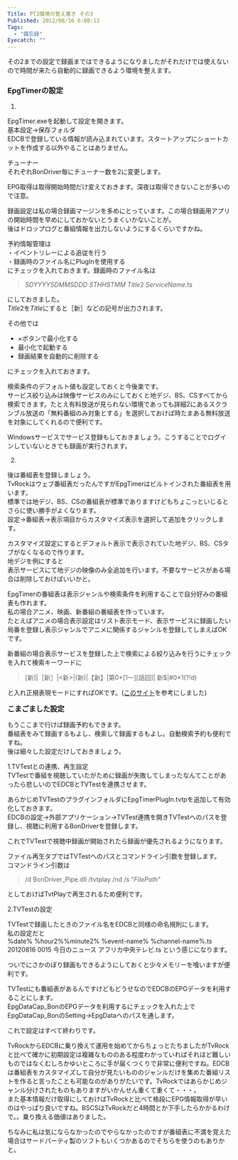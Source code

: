 ```yaml
---
Title: PT3環境の覚え書き その3
Published: 2012/08/16 6:08:11
Tags:
  - "備忘録"
Eyecatch: ""
---
```

その2までの設定で録画まではできるようになりましたがそれだけでは使えないので時間が来たら自動的に録画できるよう環境を整えます。


### EpgTimerの設定

1.      
EpgTimer.exeを起動して設定を開きます。       
基本設定→保存フォルダ       
EDCBで登録している情報が読み込まれています。スタートアップにショートカットを作成する以外やることはありません。

チューナー      
それぞれBonDriver毎にチューナー数を2に変更します。       

EPG取得は取得開始時間だけ変えておきます。深夜は取得できないことが多いので注意。

録画設定は私の場合録画マージンを多めにとっています。この場合録画用アプリの開始時間を早めにしておかないとうまくいかないことが。      
後はドロップログと番組情報を出力しないようにするくらいですかね。       

予約情報管理は      
・イベントリレーによる追従を行う       
・録画時のファイル名にPlugInを使用する       
にチェックを入れておきます。録画時のファイル名は

> $SDYYYY$$SDMM$$SDDD$ $STHH$$STMM$ $Title2$ $ServiceName$.ts

にしておきました。      
$Title2$を$Title$にすると［新］などの記号が出力されます。

その他では

- ×ボタンで最小化する
- 最小化で起動する
- 録画結果を自動的に削除する

にチェックを入れておきます。 

検索条件のデフォルト値も設定しておくと今後楽です。      
サービス絞り込みは映像サービスのみにしておくと地デジ、BS、CSすべてから検索できます。たとえ有料放送が見られない環境であっても詳細2にあるスクランブル放送の「無料番組のみ対象とする」を選択しておけば時たまある無料放送を対象にしてくれるので便利です。       


Windowsサービスでサービス登録もしておきましょう。こうすることでログインしていないときでも録画が実行されます。      

2.      
後は番組表を登録しましょう。       
TvRockはウェブ番組表だったんですがEpgTimerはビルトインされた番組表を用います。       
標準では地デジ、BS、CSの番組表が標準でありますけどもちょこっといじるとさらに使い勝手がよくなります。       
設定→番組表→表示項目からカスタマイズ表示を選択して追加をクリックします。       

カスタマイズ設定にするとデフォルト表示で表示されていた地デジ、BS、CSタブがなくなるので作ります。      
地デジを例にすると       
表示サービスにて地デジの映像のみ全追加を行います。不要なサービスがある場合は削除しておけばいいかと。

EpgTimerの番組表は表示ジャンルや検索条件を利用することで自分好みの番組表も作れます。      
私の場合アニメ、映画、新番組の番組表を作っています。       
たとえばアニメの場合表示設定はリスト表示モード、表示サービスに録画したい局番を登録し表示ジャンルでアニメに関係するジャンルを登録してしまえばOKです。  

新番組の場合表示サービスを登録した上で検索による絞り込みを行うにチェックを入れて検索キーワードに

> [新]|［新］|<新>|(新)|【新】|第0*[1一][話回]| 新$|#0*1(?!d)

と入れ正規表現モードにすればOKです。([このサイト](http://pb301.blog.fc2.com/blog-category-15.html)を参考にしました) 

<span style="font-size: medium">**こまごました設定**</span>

もうここまで行けば録画予約もできます。      
番組表をみて録画するもよし、検索して録画するもよし。自動検索予約も便利ですね。       
後は細々した設定だけしておきましょう。

1.TVTestとの連携、再生設定      
TVTestで番組を視聴していたがために録画が失敗してしまったなんてことがあったら悲しいのでEDCBとTVTestを連携させます。

あらかじめTVTestのプラグインフォルダにEpgTimerPlugIn.tvtpを追加して有効化しておきます。      
EDCBの設定→外部アプリケーション→TVTest連携を開きTVTestへのパスを登録し、視聴に利用するBonDriverを登録します。   

これでTVTestで視聴中録画が開始されたら録画が優先されるようになります。

ファイル再生タブではTVTestへのパスとコマンドライン引数を登録します。      
コマンドライン引数は

> /d BonDriver_Pipe.dll /tvtplay /nd /s "$FilePath$"

としておけばTvtPlayで再生されるため便利です。


2.TVTestの設定

TVTestで録画したときのファイル名をEDCBと同様の命名規則にします。      
私の設定だと       
%date% %hour2%%minute2% %event-name% %channel-name%.ts       
20120816 0015 今日のニュース アフリカ中央テレビ.ts という感じになります。

ついでにさかのぼり録画もできるようにしておくと少々メモリーを喰いますが便利です。      

TVTestにも番組表があるんですけどもどうせなのでEDCBのEPGデータを利用することにします。      
EpgDataCap_BonのEPGデータを利用するにチェックを入れた上でEpgDataCap_BonのSetting→EpgDataへのパスを通します。       

これで設定はすべて終わりです。

TvRockからEDCBに乗り換えて運用を始めてからちょっとたちましたがTvRockと比べて確かに初期設定は複雑なもののある程度わかっていればそれほど難しいものではなくむしろかゆいところに手が届くつくりで非常に便利ですね。EDCBは番組表をカスタマイズして自分が見たいもののジャンルだけを集めた番組リストを作ると言ったことも可能なのがありがたいです。TvRockではあらかじめジャンル分けされたものもありますがいかんせん重くて重くて・・・。      
また基本情報だけ取得にしておけばTvRockと比べて格段にEPG情報取得が早いのはやっぱり良いですね。BSCSはTvRockだと4時間とか下手したらかかるわけで。。乗り換える価値はありました。

ちなみに私は気にならなかったのでやらなかったのですが番組表に不満を覚えた場合はサードパーティ製のソフトもいくつかあるのでそちらを使うのもありかと。

